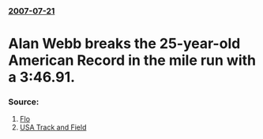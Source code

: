 ### [2007-07-21](/news/2007/07/21/index.md)

#  Alan Webb breaks the 25-year-old American Record in the mile run with a 3:46.91. 




### Source:

1. [Flo](http://www.flocasts.com/flotrack/coverage.php?c=69&id=4440)
2. [USA Track and Field](http://www.usatf.org/news/view.aspx?DUID=USATF_2007_07_21_13_57_35)
